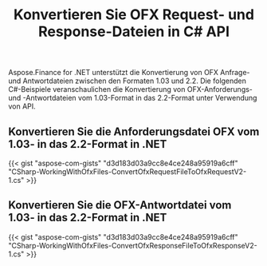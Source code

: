 ﻿---
title: Konvertieren Sie OFX Request- und Response-Dateien in C# API
linktitle: Konvertieren Sie OFX-Anforderungs- und Antwortdateien
type: docs
weight: 20
url: /de/net/convert-ofx-request-and-response-files/
keywords: Convert OFX File, OFX C# API, Convert OFX, Convert OFX Request, Convert OFX Response, Convert OFX Request C#, C# Convert OFX Response
description: Konvertieren Sie die OFX-Anforderungsdatei vom 1.03- in das 2.2-Format in .NET. Konvertieren Sie die OFX-Antwortdatei vom 1.03- in das 2.2-Format in .NET.
---
Aspose.Finance for .NET unterstützt die Konvertierung von OFX Anfrage- und Antwortdateien zwischen den Formaten 1.03 und 2.2. Die folgenden C#-Beispiele veranschaulichen die Konvertierung von OFX-Anforderungs- und -Antwortdateien vom 1.03-Format in das 2.2-Format unter Verwendung von API.
## **Konvertieren Sie die Anforderungsdatei OFX vom 1.03- in das 2.2-Format in .NET**
{{< gist "aspose-com-gists" "d3d183d03a9cc8e4ce248a95919a6cff" "CSharp-WorkingWithOfxFiles-ConvertOfxRequestFileToOfxRequestV2-1.cs" >}}
## **Konvertieren Sie die OFX-Antwortdatei vom 1.03- in das 2.2-Format in .NET**
{{< gist "aspose-com-gists" "d3d183d03a9cc8e4ce248a95919a6cff" "CSharp-WorkingWithOfxFiles-ConvertOfxResponseFileToOfxResponseV2-1.cs" >}}
